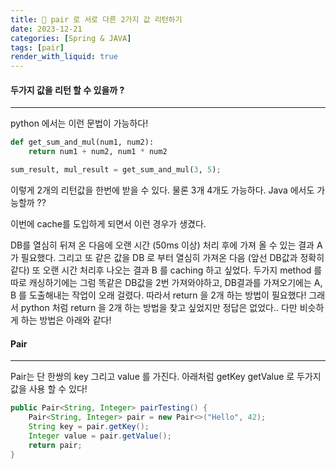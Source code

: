 ```yaml
---
title: 👫 pair 로 서로 다른 2가지 값 리턴하기
date: 2023-12-21
categories: [Spring & JAVA]
tags: [pair]
render_with_liquid: true
---
```

#### 두가지 값을 리턴 할 수 있을까 ?
---
python 에서는 이런 문법이 가능하다!
```python
def get_sum_and_mul(num1, num2):
	return num1 + num2, num1 * num2

sum_result, mul_result = get_sum_and_mul(3, 5);
```
이렇게 2개의 리턴값을 한번에 받을 수 있다. 물론 3개 4개도 가능하다. Java 에서도 가능할까 ??

이번에 cache를 도입하게 되면서 이런 경우가 생겼다.

DB를 열심히 뒤져 온 다음에 오랜 시간 (50ms 이상) 처리 후에 가져 올 수  있는 결과 A 가 필요했다.
그리고 또 같은 값을 DB 로 부터 열심히 가져온 다음 (앞선 DB값과 정확히 같다) 또 오랜 시간 처리후 나오는 결과 B 를 caching 하고 싶었다.
두가지 method 를 따로 캐싱하기에는 그럼 똑같은 DB값을 2번 가져와야하고, DB결과를 가져오기에는 A, B 를 도출해내는 작업이 오래 걸렸다. 따라서 return 을 2개 하는 방법이 필요했다!
그래서 python 처럼 return 을 2개 하는 방법을 찾고 싶었지만 정답은 없었다.. 다만 비슷하게 하는 방법은 아래와 같다!

#### Pair
---
Pair는 단 한쌍의 key 그리고 value 를 가진다. 아래처럼 getKey getValue 로 두가지 값을 사용 할 수 있다!

```java
public Pair<String, Integer> pairTesting() {
	Pair<String, Integer> pair = new Pair<>("Hello", 42);
	String key = pair.getKey();
	Integer value = pair.getValue();
	return pair;
}
```